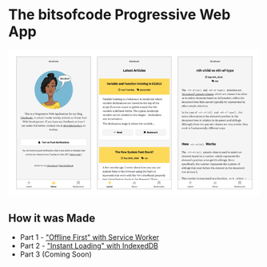 # The bitsofcode Progressive Web App

![Application Screenshot](screenshot.png)


## How it was Made

- Part 1 - ["Offline First" with Service Worker](https://bitsofco.de/bitsofcode-pwa-part-1-offline-first-with-service-worker)
- Part 2 - ["Instant Loading" with IndexedDB](https://bitsofco.de/bitsofcode-pwa-part-2-instant-loading-with-indexeddb/)
- Part 3 (Coming Soon)
